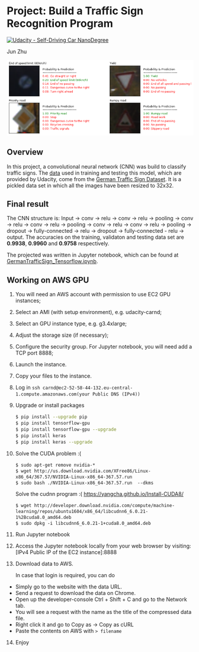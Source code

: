 # Project: Build a Traffic Sign Recognition Program
[![Udacity - Self-Driving Car NanoDegree](https://s3.amazonaws.com/udacity-sdc/github/shield-carnd.svg)](http://www.udacity.com/drive)

Jun Zhu

![alt text](highlight1.png)

## Overview

In this project, a convolutional neural network (CNN) was build to classify traffic signs. The [data](https://d17h27t6h515a5.cloudfront.net/topher/2016/November/581faac4_traffic-signs-data/traffic-signs-data.zip) used in training and testing this model, which are provided by Udacity, come from the [German Traffic Sign Dataset](http://benchmark.ini.rub.de/?section=gtsrb&subsection=dataset). It is a pickled data set in which all the images have been resized to 32x32.

## Final result

The CNN structure is: Input -> conv -> relu -> conv -> relu -> pooling -> conv -> relu -> conv -> relu -> pooling -> conv -> relu -> conv -> relu -> pooling -> dropout -> fully-connected -> relu -> dropout -> fully-connected - relu -> output. The accuracies on the training, validaton and testing data set are **0.9938**, **0.9960** and **0.9758** respectively.

The projected was written in Jupyter notebook, which can be found at [GermanTrafficSign_Tensorflow.ipynb](./GermanTrafficSign_Tensorflow.ipynb).

## Working on AWS GPU

1. You will need an AWS account with permission to use EC2 GPU instances;

2. Select an AMI (with setup environment), e.g. udacity-carnd;

3. Select an GPU instance type, e.g. g3.4xlarge;
 
4. Adjust the storage size (if necessary);

5. Configure the security group. For Jupyter notebook, you will need add a TCP port 8888;

6. Launch the instance.

7. Copy your files to the instance.

8. Log in
   `ssh carnd@ec2-52-58-44-132.eu-central-1.compute.amazonaws.com(your Public DNS (IPv4))`

9. Upgrade or install packages
    ```sh
    $ pip install --upgrade pip
    $ pip install tensorflow-gpu
    $ pip install tensorflow-gpu --upgrade
    $ pip install keras
    $ pip install keras --upgrade
    ```
10. Solve the CUDA problem :(
    ```
    $ sudo apt-get remove nvidia-*
    $ wget http://us.download.nvidia.com/XFree86/Linux-x86_64/367.57/NVIDIA-Linux-x86_64-367.57.run
    $ sudo bash ./NVIDIA-Linux-x86_64-367.57.run  --dkms
    ```
    Solve the cudnn program :(  https://yangcha.github.io/Install-CUDA8/
    ```
    $ wget http://developer.download.nvidia.com/compute/machine-learning/repos/ubuntu1604/x86_64/libcudnn6_6.0.21-1%2Bcuda8.0_amd64.deb
    $ sudo dpkg -i libcudnn6_6.0.21-1+cuda8.0_amd64.deb
    ```
    
11. Run Jupyter notebook

12. Access the Jupyter notebook locally from your web browser by visiting: [IPv4 Public IP of the EC2 instance]:8888

13. Download data to AWS. 
  
    In case that login is required, you can do
  - Simply go to the website with the data URL.
  - Send a request to download the data on Chrome.
  - Open up the developer-console Ctrl + Shift + C and go to the Network tab.
  - You will see a request with the name as the title of the compressed data file.
  - Right click it and go to Copy as -> Copy as cURL
  - Paste the contents on AWS with `> filename`

14. Enjoy
